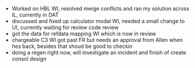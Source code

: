 - Worked on HBL WI, resolved merge conflicts and ran my solution across IL, currently in DAT
- discussed and fixed up calculator modal WI, needed a small change to UI, currently waiting for review code review
- got the data for refdata mapping WI which is now in review
- chargeable C3 WI got past FR but needs an approval from Allen when hes back, besides that shoud be good to checkin
- doing a regen right now, will investigate an incident and finish of create consol design